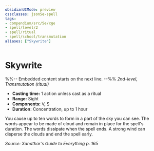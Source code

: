 ```yaml
---
obsidianUIMode: preview
cssclasses: json5e-spell
tags:
- compendium/src/5e/xge
- spell/level/2
- spell/ritual
- spell/school/transmutation
aliases: ["Skywrite"]
---
```

# Skywrite
%%-- Embedded content starts on the next line. --%%
*2nd-level, Transmutation (ritual)*  

- **Casting time:** 1 action unless cast as a ritual
- **Range:** Sight
- **Components:** V, S
- **Duration:** Concentration, up to 1 hour

You cause up to ten words to form in a part of the sky you can see. The words appear to be made of cloud and remain in place for the spell's duration. The words dissipate when the spell ends. A strong wind can disperse the clouds and end the spell early.

*Source: Xanathar's Guide to Everything p. 165*